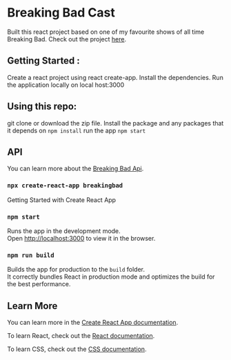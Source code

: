# Breaking Bad Cast

Built this react project based on one of my favourite shows of all time Breaking Bad.
Check out the project [here](https://rathod-shubham.github.io/BreakingBadCast/).

## Getting Started :

Create a react project using react create-app.
Install the dependencies.
Run the application locally on local host:3000

## Using this repo:

git clone or download the zip file.
Install the package and any packages that it depends on `npm install`
run the app `npm start`

## API

You can learn more about the [Breaking Bad Api](https://breakingbadapi.com/documentation).

### `npx create-react-app breakingbad`

Getting Started with Create React App

### `npm start`

Runs the app in the development mode.\
Open [http://localhost:3000](http://localhost:3000) to view it in the browser.

### `npm run build`

Builds the app for production to the `build` folder.\
It correctly bundles React in production mode and optimizes the build for the best performance.

## Learn More

You can learn more in the [Create React App documentation](https://facebook.github.io/create-react-app/docs/getting-started).

To learn React, check out the [React documentation](https://reactjs.org/).

To learn CSS, check out the [CSS documentation](https://www.w3schools.com/css/default.asp).

